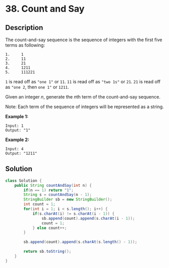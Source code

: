 # 38. Count and Say

## Description

The count-and-say sequence is the sequence of integers with the first five terms as following:

```
1.     1
2.     11
3.     21
4.     1211
5.     111221
```

`1` is read off as `"one 1"` or `11`.
`11` is read off as `"two 1s"` or `21`.
`21` is read off as `"one 2`, then `one 1"` or `1211`.

Given an integer *n*, generate the *n*th term of the count-and-say sequence.

Note: Each term of the sequence of integers will be represented as a string.

**Example 1:**

```
Input: 1
Output: "1"
```

**Example 2:**

```
Input: 4
Output: "1211"
```

## Solution

```java
class Solution {
    public String countAndSay(int n) {
        if(n == 1) return "1";
        String s = countAndSay(n - 1);
        StringBuilder sb = new StringBuilder();
        int count = 1;
        for(int i = 1; i < s.length(); i++) {
            if(s.charAt(i) != s.charAt(i - 1)) {
                sb.append(count).append(s.charAt(i - 1));
                count = 1;
            } else count++;
        }
        
        sb.append(count).append(s.charAt(s.length() - 1));
            
        return sb.toString();
    }
}
```

